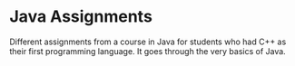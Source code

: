 # Java Assignments
Different assignments from a course in Java for students who had C++ as their first programming language. It goes through the very basics of Java.
